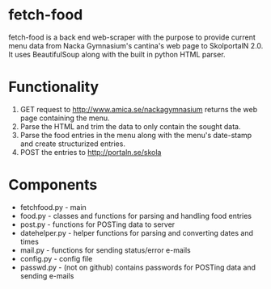 fetch-food
==========
fetch-food is a back end web-scraper with the purpose to provide current menu data from Nacka Gymnasium's cantina's web page to SkolportalN 2.0. It uses BeautifulSoup along with the built in python HTML parser.


Functionality
=============
1. GET request to http://www.amica.se/nackagymnasium returns the web page containing the menu.
2. Parse the HTML and trim the data to only contain the sought data.
3. Parse the food entries in the menu along with the menu's date-stamp and create structurized entries.
4. POST the entries to http://portaln.se/skola


Components
==========
* fetchfood.py - main
* food.py - classes and functions for parsing and handling food entries
* post.py - functions for POSTing data to server
* datehelper.py - helper functions for parsing and converting dates and times
* mail.py - functions for sending status/error e-mails
* config.py - config file
* passwd.py - (not on github) contains passwords for POSTing data and sending e-mails
